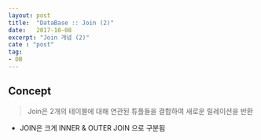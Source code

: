 ```yaml
---
layout: post
title:  "DataBase :: Join (2)"
date:   2017-10-08
excerpt: "Join 개념 (2)"
cate : "post"
tag:
- DB
---
```


## Concept

> Join은 2개의 테이블에 대해 연관된 튜플들을 결합하여 새로운 릴레이션을 반환

* JOIN은 크게 INNER & OUTER JOIN 으로 구분됨 
